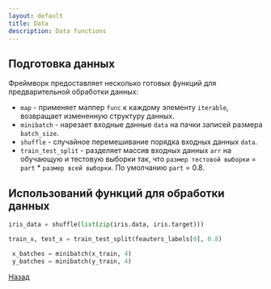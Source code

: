 ```yaml
---
layout: default
title: Data
description: Data functions
---
```


## Подготовка данных

Фреймворк предоставляет несколько готовых функций для предварительной обработки данных:

* `map` - применяет маппер `func` к каждому элементу `iterable`, возвращает измененную структуру данных.
* `minibatch` - нарезает входные данные `data` на пачки записей размера `batch_size`. 
* `shuffle` - случайное перемешивание порядка входных данных `data`.
* `train_test_split` - разделяет массив входных данных `arr` на обучающую и тестовую выборки так, что `размер тестовой выборки` = `part` * `размер всей выборки`. По умолчанию `part` = 0.8.

## Использований функций для обработки данных

```python
iris_data = shuffle(list(zip(iris.data, iris.target)))
```

```python
train_x, test_x = train_test_split(feauters_labels[0], 0.8)
```

```python
 x_batches = minibatch(x_train, 4)
 y_batches = minibatch(y_train, 4)
```
[Назад](./)
